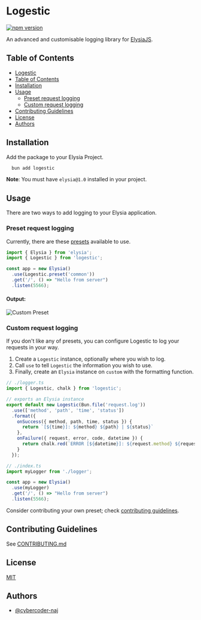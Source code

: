 # Logestic

[![npm version](https://badge.fury.io/js/logestic.svg)](https://badge.fury.io/js/logestic)

An advanced and customisable logging library for [ElysiaJS](https://elysiajs.com).

## Table of Contents

- [Logestic](#logestic)
- [Table of Contents](#table-of-contents)
- [Installation](#installation)
- [Usage](#usage)
  - [Preset request logging](#preset-request-logging)
  - [Custom request logging](#custom-request-logging)
- [Contributing Guidelines](#contributing-guidelines)
- [License](#license)
- [Authors](#authors)

## Installation

Add the package to your Elysia Project. 
```bash
  bun add logestic
```
**Note**: You must have `elysia@1.0` installed in your project.

## Usage

There are two ways to add logging to your Elysia application.

### Preset request logging

Currently, there are these [presets](./src/presets/index.ts) available to use. 

```typescript
import { Elysia } from 'elysia';
import { Logestic } from 'logestic';

const app = new Elysia()
  .use(Logestic.preset('common'))
  .get('/', () => "Hello from server")
  .listen(5566);
```

#### Output:

![Custom Preset](./screenshots/custom-preset.png)

### Custom request logging

If you don't like any of presets, you can configure Logestic to log your requests in your way.

1. Create a `Logestic` instance, optionally where you wish to log.
2. Call `use` to tell `Logestic` the information you wish to use.
3. Finally, create an `Elysia` instance on `custom` with the formatting function. 

```typescript
// ./logger.ts
import { Logestic, chalk } from 'logestic';

// exports an Elysia instance
export default new Logestic(Bun.file('request.log'))
  .use(['method', 'path', 'time', 'status'])
  .format({
    onSuccess({ method, path, time, status }) {
      return `[${time}]: ${method} ${path} | ${status}`
    },
    onFailure({ request, error, code, datetime }) {
      return chalk.red(`ERROR [${datetime}]: ${request.method} ${request.url} | ${code}`)
    }
  });

// ./index.ts
import myLogger from './logger';

const app = new Elysia()
  .use(myLogger)
  .get('/', () => "Hello from server")
  .listen(5566);
```

Consider contributing your own preset; check [contributing guidelines](#contributing-guidelines).

## Contributing Guidelines

See [CONTRIBUTING.md](./CONTRIBUTING.md)

## License

[MIT](./LICENSE)

## Authors

- [@cybercoder-naj](https://github.com/cybercoder-naj)
